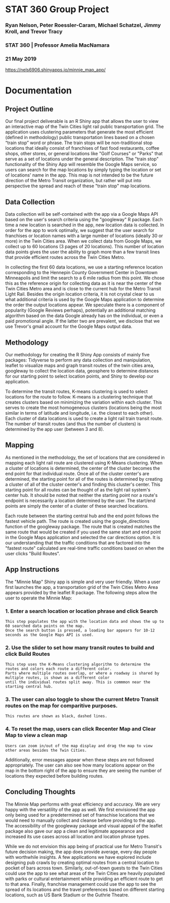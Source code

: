 # STAT 360 Group Project 
### Ryan Nelson, Peter Roessler-Caram, Michael Schatzel, Jimmy Kroll, and Trevor Tracy
### STAT 360 | Professor Amelia MacNamara
### 21 May 2019

 https://nels6906.shinyapps.io/minnie_map_app/


# Documentation

## Project Outline

Our final project deliverable is an R Shiny app that allows the user to view an interactive map of the Twin Cities light rail public transportation grid. The application uses clustering parameters that generate the most efficient (defined in methodology) public transportation lines based on a chosen “train stop” word or phrase. The train stops will be non-traditional stop locations that ideally consist of franchises of fast food restaurants, coffee shops, other stores, or general locations like "Golf Courses" or "Parks" that serve as a set of locations under the general description. The "train stop" functionality of the Shiny App will resemble the Google Maps service, so users can search for the map locations by simply typing the location or set of locations' name in the app.  This map is not intended to be the future direction of the Metro Transit organization, but rather will put into perspective the spread and reach of these "train stop" map locations. 

## Data Collection

Data collection will be self-contained with the app via a Google Maps API based on the user's search criteria using the "googleway" R package. Each time a new location is searched in the app, new location data is collected. In order for the app to work optimally, we suggest that the user search for franchises or location names with a large number of locations (ideally 30 or more) in the Twin Cities area. When we collect data from Google Maps, we collect up to 60 locations (3 pages of 20 locations). This number of location data points gives the user the ability to graph more than a few transit lines that provide efficient routes across the Twin Cities Metro.

In collecting the first 60 data locations, we use a starting reference location corresponding to the Hennepin County Government Center in Downtown Minneapolis and limit the search to a 6 mile radius from this point. We chose this as the reference origin for collecting data as it is near the center of the Twin Cities Metro area and is close to the current hub for the Metro Transit Light Rail. Besides the origin location criteria, it is not crystal clear to us what additional criteria is used by the Google Maps application to determine the order the output locations appear. We speculate there is a component of popularity (Google Reviews perhaps), potentially an additional matching algorithm based on the data Google already has on the individual, or even a paid promotional angle. If the latter two are prevalent, we disclose that we use Trevor's gmail account for the Google Maps output data. 

## Methodology

Our methodology for creating the R Shiny App consists of mainly five packages: Tidyverse to perform any data collection and manipulation, leaflet to visualize maps and graph transit routes of the twin cities area, googleway to collect the location data, geosphere to determine distances for our starting point to select location points, and Shiny to develop our application.

To determine the transit routes, K-means clustering is used to select locations for the route to follow. K-means is a clustering technique that creates clusters based on minimizing the variation within each cluster. This serves to create the most homogeneous clusters (locations being the most similar in terms of latitude and longitude, i.e. the closest to each other). Each cluster of data locations is used to create a light rail train transit route. The number of transit routes (and thus the number of clusters) is determined by the app user (between 3 and 8).

## Mapping

As mentioned in the methodology, the set of locations that are considered in mapping each light rail route are clustered using K-Means clustering. When a cluster of locations is determined, the center of the cluster becomes the end point for that individual route. Once all of the cluster center's are determined, the starting point for all of the routes is determined by creating a cluster of all of the cluster center's and finding this cluster's center. This starting point for all routes can be thought of as the light rail system's center hub. It should be noted that neither the starting point nor a route's endpoint is necessarily a location determined by the user. The start/end points are simply the center of a cluster of these searched locations.

Each route between the starting central hub and the end point follows the fastest vehicle path. The route is created using the google_directions function of the googleway package. The route that is created matches the same route that would be created if you used the same start and end point in the Google Maps application and selected the car directions option. It is our understanding that the traffic conditions that are factored into the "fastest route" calculated are real-time traffic conditions based on when the user clicks "Build Routes".

## App Instructions

The "Minnie Map" Shiny app is simple and very user friendly. When a user first launches the app, a transportation grid of the Twin Cities Metro Area appears provided by the leaflet R package. The following steps allow the user to operate the Minnie Map:
### 1. Enter a search location or location phrase and click Search
    This step populates the app with the location data and shows the up to 60 searched data points on the map.
    Once the search button is pressed, a loading bar appears for 10-12 seconds as the Google Maps API is used.
### 2. Use the slider to set how many transit routes to build and click Build Routes
    This step uses the K-Means clustering algorithm to determine the routes and colors each route a different color.
    Parts where multiple routes overlap, or where a roadway is shared by multiple routes, is shown as a different color
    until the individual routes split away. This is commmon near the starting central hub.
### 3. The user can also toggle to show the current Metro Transit routes on the map for comparitive purposes. 
    This routes are shown as black, dashed lines.
### 4. To reset the map, users can click Recenter Map and Clear Map to view a clean map
    Users can zoom in/out of the map display and drag the map to view other areas besides the Twin Cities.

Additionally, error messages appear when these steps are not followed appropriately. The user can also see how many locations appear on the map in the bottom right of the app to ensure they are seeing the number of locations they expected before building routes.

## Concluding Thoughts

The Minnie Map performs with great efficiency and accuracy. We are very happy with the versatility of the app as well. We first envisioned the app only being used for a predetermined set of franschise locations that we would need to manually collect and cleanse before providing to the app. The accessibility of the googleway package and visual appeal of the leaflet package also gave our app a clean and legitimate appearance and increased its use cases across all location and location phrase types.

While we do not envision this app being of practical use for Metro Transit's future decision making, the app does provide average, every day people with worthwhile insights. A few applications we have explored include designing pub crawls by creating optimal routes from a central location to pocket of bars across town. Similarly, out-of-town guests to the Twin Cities could use the app to see what areas of the Twin Cities are heavily populated with parks or cultural entertainment while providing an efficient route to get to that area. Finally, franchise management could use the app to see the spread of its locations and the travel preferences based on different starting locations, such as US Bank Stadium or the Guthrie Theatre. 




